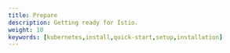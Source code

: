 ```yaml
---
title: Prepare
description: Getting ready for Istio.
weight: 10
keywords: [kubernetes,install,quick-start,setup,installation]
---
```

